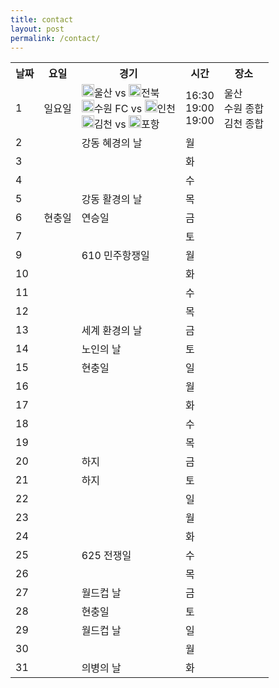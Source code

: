 ```yaml
---
title: contact
layout: post
permalink: /contact/
---
```



<style>
.contact-li {
    list-style: none;
}

.contact-input {
    border:none;
    border-bottom: 1px solid #eee;
    width: 12em;
}

.contact-input:focus {
    outline:none;
    border-bottom: 1px solid #ea6111;
}

.contact-label {
    display: block;
}

ul.contact-ul {
    margin: 0;
    padding: 10px;
}

#submit {
    border:none;
    background-color: #ea6111;
    padding: 5px 15px;
    color: #eee;
    opacity: 0.8;
}

#submit:hover {
    opacity: 1;
    cursor: pointer;
}


#contact-form {
    border: 1px solid #aaa;
    display: inline-flex;
    margin-bottom: 1em;
}

</style>

<table>
  <tr>
    <th>날짜</th>
    <th>요일</th>
    <th>경기</th>
    <th>시간</th>
    <th>장소</th>
  </tr>
  <tr>
    <td>1</td>
    <td>일요일</td>
    <td><img src="울산_로고.png" alt="울산 로고" width="20" height="20">울산 vs  <img src="전북_로고.png" alt="전북 로고" width="20" height="20">전북<br>
    <img src="울산_로고.png" alt="울산 로고" width="20" height="20">수원 FC  vs  <img src="전북_로고.png" alt="전북 로고" width="20" height="20">인천<br>
    <img src="울산_로고.png" alt="울산 로고" width="20" height="20">김천 vs 
    <img src="전북_로고.png" alt="전북 로고" width="20" height="20">포항<br></td>
    <td>16:30<br>
    19:00<br>
    19:00</td>
    <td>울산<br>
    수원 종합<br>
    김천 종합</td>
  </tr>
  <tr>
    <td>2</td>
    <td></td>
    <td>강동 혜경의 날</td>
    <td>월</td>
    <td></td>
  </tr>
  <tr>
    <td>3</td>
    <td></td>
    <td></td>
    <td>화</td>
    <td></td>
  </tr>
  <tr>
    <td>4</td>
    <td></td>
    <td></td>
    <td>수</td>
    <td></td>
  </tr>
  <tr>
    <td>5</td>
    <td></td>
    <td>강동 활경의 날</td>
    <td>목</td>
    <td></td>
  </tr>
  <tr>
    <td>6</td>
    <td>현충일</td>
    <td>연승일</td>
    <td>금</td>
    <td></td>
  </tr>
  <tr>
    <td>7</td>
    <td></td>
    <td></td>
    <td>토</td>
    <td></td>
  </tr>
  <tr>
    <td>9</td>
    <td></td>
    <td>610 민주항쟁일</td>
    <td>월</td>
    <td></td>
  </tr>
  <tr>
    <td>10</td>
    <td></td>
    <td></td>
    <td>화</td>
    <td></td>
  </tr>
  <tr>
    <td>11</td>
    <td></td>
    <td></td>
    <td>수</td>
    <td></td>
  </tr>
  <tr>
    <td>12</td>
    <td></td>
    <td></td>
    <td>목</td>
    <td></td>
  </tr>
  <tr>
    <td>13</td>
    <td></td>
    <td>세계 환경의 날</td>
    <td>금</td>
    <td></td>
  </tr>
  <tr>
    <td>14</td>
    <td></td>
    <td>노인의 날</td>
    <td>토</td>
    <td></td>
  </tr>
  <tr>
    <td>15</td>
    <td></td>
    <td>현충일</td>
    <td>일</td>
    <td></td>
  </tr>
  <tr>
    <td>16</td>
    <td></td>
    <td></td>
    <td>월</td>
    <td></td>
  </tr>
  <tr>
    <td>17</td>
    <td></td>
    <td></td>
    <td>화</td>
    <td></td>
  </tr>
  <tr>
    <td>18</td>
    <td></td>
    <td></td>
    <td>수</td>
    <td></td>
  </tr>
  <tr>
    <td>19</td>
    <td></td>
    <td></td>
    <td>목</td>
    <td></td>
  </tr>
  <tr>
    <td>20</td>
    <td></td>
    <td>하지</td>
    <td>금</td>
    <td></td>
  </tr>
  <tr>
    <td>21</td>
    <td></td>
    <td>하지</td>
    <td>토</td>
    <td></td>
  </tr>
  <tr>
    <td>22</td>
    <td></td>
    <td></td>
    <td>일</td>
    <td></td>
  </tr>
  <tr>
    <td>23</td>
    <td></td>
    <td></td>
    <td>월</td>
    <td></td>
  </tr>
  <tr>
    <td>24</td>
    <td></td>
    <td></td>
    <td>화</td>
    <td></td>
  </tr>
  <tr>
    <td>25</td>
    <td></td>
    <td>625 전쟁일</td>
    <td>수</td>
    <td></td>
  </tr>
  <tr>
    <td>26</td>
    <td></td>
    <td></td>
    <td>목</td>
    <td></td>
  </tr>
  <tr>
    <td>27</td>
    <td></td>
    <td>월드컵 날</td>
    <td>금</td>
    <td></td>
  </tr>
  <tr>
    <td>28</td>
    <td></td>
    <td>현충일</td>
    <td>토</td>
    <td></td>
  </tr>
  <tr>
    <td>29</td>
    <td></td>
    <td>월드컵 날</td>
    <td>일</td>
    <td></td>
  </tr>
  <tr>
    <td>30</td>
    <td></td>
    <td></td>
    <td>월</td>
    <td></td>
  </tr>
  <tr>
    <td>31</td>
    <td></td>
    <td>의병의 날</td>
    <td>화</td>
    <td></td>
  </tr>
</table>   
</form>
